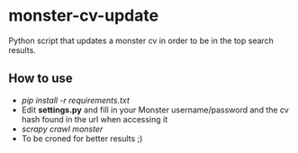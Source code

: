 monster-cv-update
=================

Python script that updates a monster cv in order to be in the top search results.

## How to use
* *pip install -r requirements.txt*
* Edit **settings.py** and fill in your Monster username/password and the cv hash found in the url when accessing it
* *scrapy crawl monster*
* To be croned for better results ;)
